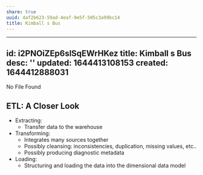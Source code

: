 ```yaml
---
share: true
uuid: 4af2b623-59ad-4eaf-9e5f-505c3a99bc14
title: Kimball s Bus
---
```

---
id: i2PNOiZEp6slSqEWrHKez
title: Kimball s Bus
desc: ''
updated: 1644413108153
created: 1644412888031
---
No File Found

## ETL: A Closer Look
  
* Extracting:
  * Transfer data to the warehouse
* Transforming:
  * Integrates many sources together
  * Possibly cleansing: inconsistencies, duplication, missing values, etc..
  * Possibly producing diagnostic metadata
* Loading:
  * Structuring and loading the data into the dimensional data model
